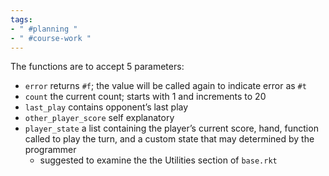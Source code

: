 ```yaml
---
tags:
- " #planning "
- " #course-work "
---
```


The functions are to accept 5 parameters:
- `error` returns `#f`; the value will be called again to indicate error as `#t`
- `count` the current count; starts with 1 and increments to 20
- `last_play` contains opponent’s last play
- `other_player_score` self explanatory
- `player_state` a list containing the player’s current score, hand, function called to play the turn, and a custom state that may determined by the programmer
	- suggested to examine the the Utilities section of `base.rkt`